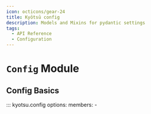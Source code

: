```yaml
---
icon: octicons/gear-24
title: Kyōtsū config
description: Models and Mixins for pydantic settings
tags:
  - API Reference
  - Configuration
---
```


# `Config` Module

## Config Basics

::: kyotsu.config
    options:
        members:
        -